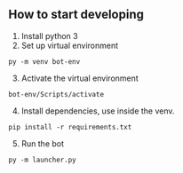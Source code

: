 ## How to start developing

1. Install python 3
2. Set up virtual environment

```py -m venv bot-env```

3. Activate the virtual environment

```bot-env/Scripts/activate```

4. Install dependencies, use inside the venv.

```pip install -r requirements.txt```

5. Run the bot

```py -m launcher.py```